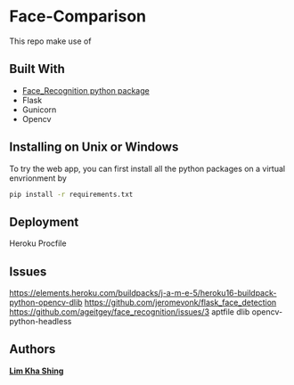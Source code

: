 # Face-Comparison

This repo make use of 



## Built With
* [Face_Recognition python package](https://github.com/ageitgey/face_recognition) 
* Flask
* Gunicorn
* Opencv

## Installing on Unix or Windows
To try the web app, you can first install all the python packages on a virtual envrionment by 
```sh
pip install -r requirements.txt
```

## Deployment
Heroku
Procfile

## Issues
https://elements.heroku.com/buildpacks/j-a-m-e-5/heroku16-buildpack-python-opencv-dlib
https://github.com/jeromevonk/flask_face_detection
https://github.com/ageitgey/face_recognition/issues/3
aptfile
dlib
opencv-python-headless

## Authors
[**Lim Kha Shing**](https://www.linkedin.com/in/lim-kha-shing-836a24120/)
